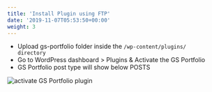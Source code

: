 ```yaml
---
title: 'Install Plugin using FTP'
date: '2019-11-07T05:53:50+00:00'
weight: 3
---
```


- Upload gs-portfolio folder inside the <code>/wp-content/plugins/ directory</code>
- Go to WordPress dashboard > Plugins & Activate the GS Portfolio
- GS Portfolio post type will show below POSTS

![activate GS Portfolio plugin](../images/activate-GS-portfolio-plugin.png)